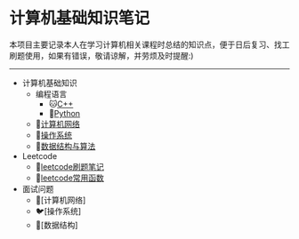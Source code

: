 # 计算机基础知识笔记

本项目主要记录本人在学习计算机相关课程时总结的知识点，便于日后复习、找工刷题使用，如果有错误，敬请谅解，并劳烦及时提醒:)

---

* 计算机基础知识
  * 编程语言
    * :cat:[C++](https://github.com/Kexin-Tang/CS_Notes/blob/main/Program%20Language/C%2B%2B.md)
    * :frog:[Python](https://github.com/Kexin-Tang/CS_Notes/blob/main/Program%20Language/Python.md)
  * :tiger:[计算机网络](https://github.com/Kexin-Tang/CS_Notes/blob/main/Computer%20Network/Computer%20Network.md)
  * :koala:[操作系统](https://github.com/Kexin-Tang/CS_Notes/blob/main/Operation%20System/Operation%20System.md)
  * :horse:[数据结构与算法](https://github.com/Kexin-Tang/CS_Notes/blob/main/Data%20Structure%20%26%20Algorithm/Data%20Structure%20%26%20Algorithm.md)
* Leetcode
  * :dog:[leetcode刷题笔记](https://github.com/Kexin-Tang/CS_Notes/tree/main/LeetCode)
  * :snake:[leetcode常用函数](https://github.com/Kexin-Tang/CS_Notes/blob/main/leetcode_normal_functions.md)
* 面试问题
  * :sheep:[计算机网络]
  * :bird:[操作系统]
  * :chicken:[数据结构]
